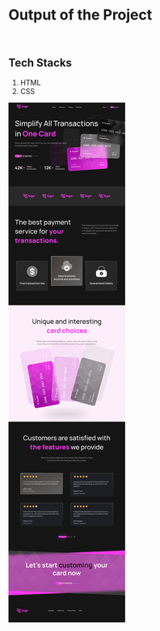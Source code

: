 # Output of the Project
<br>

## Tech Stacks
1. HTML
2. CSS



![Project 1](./Credit%20card%20landing%20page.png)
